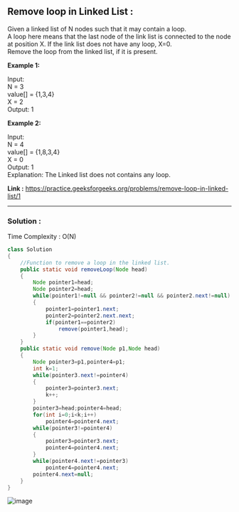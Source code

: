 <h2> Remove loop in Linked List : </h2>
Given a linked list of N nodes such that it may contain a loop. <br/>
A loop here means that the last node of the link list is connected to the node at position X. If the link list does not have any loop, X=0.<br/>
Remove the loop from the linked list, if it is present.  <br/>


**Example 1:**

Input: <br/>
N = 3<br/>
value[] = {1,3,4}<br/>
X = 2<br/>
Output: 1<br/>

**Example 2:**

Input:<br/>
N = 4<br/>
value[] = {1,8,3,4}<br/>
X = 0<br/>
Output: 1<br/>
Explanation: The Linked list does not contains any loop. 

**Link :** https://practice.geeksforgeeks.org/problems/remove-loop-in-linked-list/1

---------------------------------------------------------------------------------------------------------------------------------------------------


<h3> Solution :</h3>

Time Complexity : O(N)

```java
class Solution
{
    //Function to remove a loop in the linked list.
    public static void removeLoop(Node head)
    {
        Node pointer1=head;
        Node pointer2=head;
        while(pointer1!=null && pointer2!=null && pointer2.next!=null)
        {
            pointer1=pointer1.next;
            pointer2=pointer2.next.next;
            if(pointer1==pointer2)
                remove(pointer1,head);
        }
    }
    public static void remove(Node p1,Node head)
    {
        Node pointer3=p1,pointer4=p1;
        int k=1;
        while(pointer3.next!=pointer4)
        {
            pointer3=pointer3.next;
            k++;
        }
        pointer3=head;pointer4=head;
        for(int i=0;i<k;i++)
            pointer4=pointer4.next;
        while(pointer3!=pointer4)
        {
            pointer3=pointer3.next;
            pointer4=pointer4.next;
        }
        while(pointer4.next!=pointer3)
            pointer4=pointer4.next;
        pointer4.next=null;
    }
}
```

![image](https://user-images.githubusercontent.com/23376002/156968305-f5e4a05e-203e-4e95-b2bd-f524cd391fe5.png)



